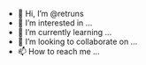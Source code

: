 - 👋 Hi, I’m @retruns
- 👀 I’m interested in ...
- 🌱 I’m currently learning ...
- 💞️ I’m looking to collaborate on ...
- 📫 How to reach me ...

<!---
retruns/retruns is a ✨ special ✨ repository because its `README.md` (this file) appears on your GitHub profile.
You can click the Preview link to take a look at your changes.
--->
